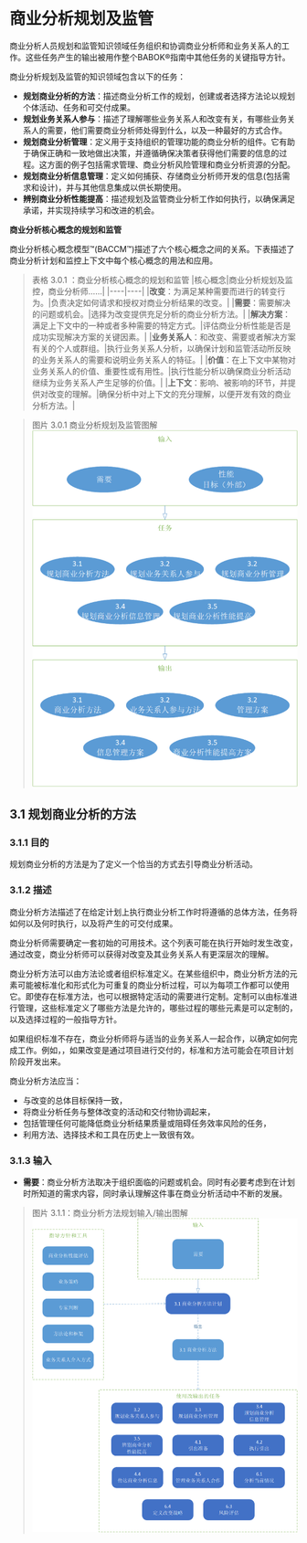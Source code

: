 # 商业分析规划及监管

商业分析人员规划和监管知识领域任务组织和协调商业分析师和业务关系人的工作。这些任务产生的输出被用作整个BABOK®指南中其他任务的关键指导方针。

商业分析规划及监管的知识领域包含以下的任务：
* **规划商业分析的方法**：描述商业分析工作的规划，创建或者选择方法论以规划个体活动、任务和可交付成果。
* **规划业务关系人参与**：描述了理解哪些业务关系人和改变有关，有哪些业务关系人的需要，他们需要商业分析师处得到什么，以及一种最好的方式合作。
* **规划商业分析管理**：定义用于支持组织的管理功能的商业分析的组件。它有助于确保正确和一致地做出决策，并遵循确保决策者获得他们需要的信息的过程。这方面的例子包括需求管理、商业分析风险管理和商业分析资源的分配。
* **规划商业分析信息管理**：定义如何捕获、存储商业分析师开发的信息(包括需求和设计)，并与其他信息集成以供长期使用。
* **辨别商业分析性能提高**：描述规划及监管商业分析工作如何执行，以确保满足承诺，并实现持续学习和改进的机会。

**商业分析核心概念的规划和监管**

商业分析核心概念模型™(BACCM™)描述了六个核心概念之间的关系。下表描述了商业分析计划和监控上下文中每个核心概念的用法和应用。

> 表格 3.0.1 ：商业分析核心概念的规划和监管
> |核心概念|商业分析规划及监控，商业分析师……|
> |----|----|
> |**改变**：为满足某种需要而进行的转变行为。|负责决定如何请求和授权对商业分析结果的改变。|
> |**需要**：需要解决的问题或机会。|选择为改变提供充足分析的商业分析方法。|
> |**解决方案**：满足上下文中的一种或者多种需要的特定方式。|评估商业分析性能是否是成功实现解决方案的关键因素。|
> |**业务关系人**：和改变、需要或者解决方案有关的个人或群组。|执行业务关系人分析，以确保计划和监管活动所反映的业务关系人的需要和说明业务关系人的特征。|
> |**价值**：在上下文中某物对业务关系人的价值、重要性或有用性。|执行性能分析以确保商业分析活动继续为业务关系人产生足够的价值。|
> |**上下文**：影响、被影响的环节，并提供对改变的理解。|确保分析中对上下文的充分理解，以便开发有效的商业分析方法。|

> 图片 3.0.1 商业分析规划及监管图解
> ![alt 图片_3.0.1_商业分析规划及监管图解.png](图片_3.0.1_商业分析规划及监管图解.png "图片_3.0.1_商业分析规划及监管图解.png")

## 3.1 规划商业分析的方法

### 3.1.1 目的

规划商业分析的方法是为了定义一个恰当的方式去引导商业分析活动。

### 3.1.2 描述

商业分析方法描述了在给定计划上执行商业分析工作时将遵循的总体方法，任务将如何以及何时执行，以及将产生的可交付成果。

商业分析师需要确定一套初始的可用技术。这个列表可能在执行开始时发生改变，通过改变，商业分析师可以获得对改变及其业务关系人有更深层次的理解。

商业分析方法可以由方法论或者组织标准定义。在某些组织中，商业分析方法的元素可能被标准化和形式化为可重复的商业分析过程，可以为每项工作都可以使用它。即使存在标准方法，也可以根据特定活动的需要进行定制。定制可以由标准进行管理，这些标准定义了哪些方法是允许的，哪些过程的哪些元素是可以定制的，以及选择过程的一般指导方针。

如果组织标准不存在，商业分析师将与适当的业务关系人一起合作，以确定如何完成工作。例如，，如果改变是通过项目进行交付的，标准和方法可能会在项目计划阶段开发出来。

商业分析方法应当：
* 与改变的总体目标保持一致，
* 将商业分析任务与整体改变的活动和交付物协调起来，
* 包括管理任何可能降低商业分析结果质量或阻碍任务效率风险的任务，
* 利用方法、选择技术和工具在历史上一致很有效。

### 3.1.3 输入

* **需要**：商业分析方法取决于组织面临的问题或机会。同时有必要考虑到在计划时所知道的需求内容，同时承认理解这件事在商业分析活动中不断的发展。

> 图片 3.1.1：商业分析方法规划输入/输出图解
> ![alt 图片_3.1.1_商业分析方法规划输入输出图解.png](图片_3.1.1_商业分析方法规划输入输出图解.png "图片_3.1.1_商业分析方法规划输入输出图解.png")